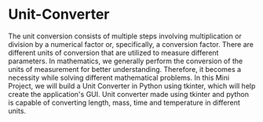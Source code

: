 # Unit-Converter

The unit conversion consists of multiple steps involving multiplication or division by a numerical factor or, specifically, a conversion factor. There are different units of conversion that are utilized to measure different parameters. 
In mathematics, we generally perform the conversion of the units of measurement for better understanding. Therefore, it becomes a necessity while solving different mathematical problems.
In this Mini Project, we will build a Unit Converter in Python using tkinter, which will help create the application's GUI. Unit converter made using tkinter and python is capable of converting length, mass, time and temperature in different units.
